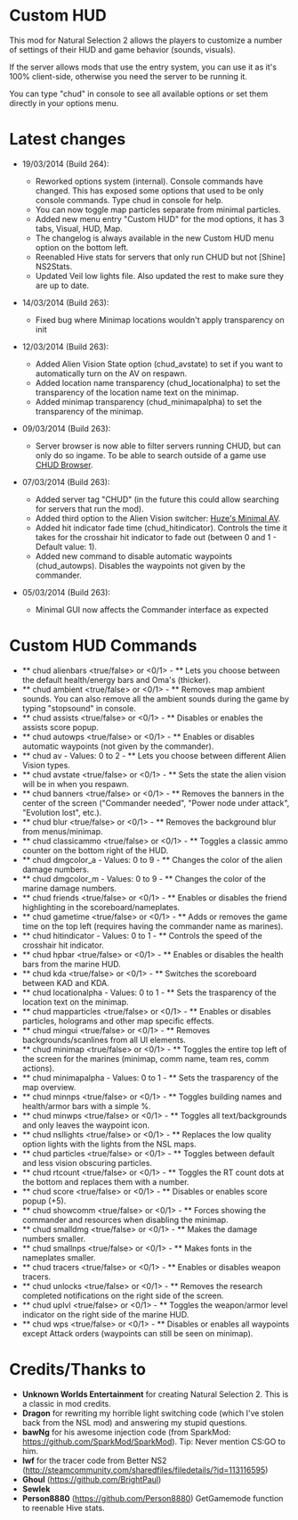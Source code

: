 ﻿Custom HUD
==========

This mod for Natural Selection 2 allows the players to customize a number of settings of their HUD and game behavior (sounds, visuals).

If the server allows mods that use the entry system, you can use it as it's 100% client-side, otherwise you need the server to be running it.

You can type "chud" in console to see all available options or set them directly in your options menu.

Latest changes
==============
- 19/03/2014 (Build 264):
	- Reworked options system (internal). Console commands have changed. This has exposed some options that used to be only console commands. Type chud in console for help.
	- You can now toggle map particles separate from minimal particles.
	- Added new menu entry "Custom HUD" for the mod options, it has 3 tabs, Visual, HUD, Map.
	- The changelog is always available in the new Custom HUD menu option on the bottom left.
	- Reenabled Hive stats for servers that only run CHUD but not [Shine] NS2Stats.
	- Updated Veil low lights file. Also updated the rest to make sure they are up to date.

- 14/03/2014 (Build 263):
	- Fixed bug where Minimap locations wouldn't apply transparency on init

- 12/03/2014 (Build 263):
	- Added Alien Vision State option (chud_avstate) to set if you want to automatically turn on the AV on respawn.
	- Added location name transparency (chud_locationalpha) to set the transparency of the location name text on the minimap.
	- Added minimap transparency (chud_minimapalpha) to set the transparency of the minimap.

- 09/03/2014 (Build 263):
	- Server browser is now able to filter servers running CHUD, but can only do so ingame. To be able to search outside of a game use [CHUD Browser](http://steamcommunity.com/sharedfiles/filedetails/?id=236685163).

- 07/03/2014 (Build 263):
	- Added server tag "CHUD" (in the future this could allow searching for servers that run the mod).
	- Added third option to the Alien Vision switcher: [Huze's Minimal AV](http://steamcommunity.com/sharedfiles/filedetails/?id=98879398).
	- Added hit indicator fade time (chud_hitindicator). Controls the time it takes for the crosshair hit indicator to fade out (between 0 and 1 - Default value: 1).
	- Added new command to disable automatic waypoints (chud_autowps). Disables the waypoints not given by the commander.

- 05/03/2014 (Build 263):
	- Minimal GUI now affects the Commander interface as expected


Custom HUD Commands
===================
- ** chud alienbars <true/false> or <0/1> - ** Lets you choose between the default health/energy bars and Oma's (thicker).
- ** chud ambient <true/false> or <0/1> - ** Removes map ambient sounds. You can also remove all the ambient sounds during the game by typing "stopsound" in console.
- ** chud assists <true/false> or <0/1> - ** Disables or enables the assists score popup.
- ** chud autowps <true/false> or <0/1> - ** Enables or disables automatic waypoints (not given by the commander).
- ** chud av <integer> - Values: 0 to 2 - ** Lets you choose between different Alien Vision types.
- ** chud avstate <true/false> or <0/1> - ** Sets the state the alien vision will be in when you respawn.
- ** chud banners <true/false> or <0/1> - ** Removes the banners in the center of the screen ("Commander needed", "Power node under attack", "Evolution lost", etc.).
- ** chud blur <true/false> or <0/1> - ** Removes the background blur from menus/minimap.
- ** chud classicammo <true/false> or <0/1> - ** Toggles a classic ammo counter on the bottom right of the HUD.
- ** chud dmgcolor_a <integer> - Values: 0 to 9 - ** Changes the color of the alien damage numbers.
- ** chud dmgcolor_m <integer> - Values: 0 to 9 - ** Changes the color of the marine damage numbers.
- ** chud friends <true/false> or <0/1> - ** Enables or disables the friend highlighting in the scoreboard/nameplates.
- ** chud gametime <true/false> or <0/1> - ** Adds or removes the game time on the top left (requires having the commander name as marines).
- ** chud hitindicator <float> - Values: 0 to 1 - ** Controls the speed of the crosshair hit indicator.
- ** chud hpbar <true/false> or <0/1> - ** Enables or disables the health bars from the marine HUD.
- ** chud kda <true/false> or <0/1> - ** Switches the scoreboard between KAD and KDA.
- ** chud locationalpha <float> - Values: 0 to 1 - ** Sets the trasparency of the location text on the minimap.
- ** chud mapparticles <true/false> or <0/1> - ** Enables or disables particles, holograms and other map specific effects.
- ** chud mingui <true/false> or <0/1> - ** Removes backgrounds/scanlines from all UI elements.
- ** chud minimap <true/false> or <0/1> - ** Toggles the entire top left of the screen for the marines (minimap, comm name, team res, comm actions).
- ** chud minimapalpha <float> - Values: 0 to 1 - ** Sets the trasparency of the map overview.
- ** chud minnps <true/false> or <0/1> - ** Toggles building names and health/armor bars with a simple %.
- ** chud minwps <true/false> or <0/1> - ** Toggles all text/backgrounds and only leaves the waypoint icon.
- ** chud nsllights <true/false> or <0/1> - ** Replaces the low quality option lights with the lights from the NSL maps.
- ** chud particles <true/false> or <0/1> - ** Toggles between default and less vision obscuring particles.
- ** chud rtcount <true/false> or <0/1> - ** Toggles the RT count dots at the bottom and replaces them with a number.
- ** chud score <true/false> or <0/1> - ** Disables or enables score popup (+5).
- ** chud showcomm <true/false> or <0/1> - ** Forces showing the commander and resources when disabling the minimap.
- ** chud smalldmg <true/false> or <0/1> - ** Makes the damage numbers smaller.
- ** chud smallnps <true/false> or <0/1> - ** Makes fonts in the nameplates smaller.
- ** chud tracers <true/false> or <0/1> - ** Enables or disables weapon tracers.
- ** chud unlocks <true/false> or <0/1> - ** Removes the research completed notifications on the right side of the screen.
- ** chud uplvl <true/false> or <0/1> - ** Toggles the weapon/armor level indicator on the right side of the marine HUD.
- ** chud wps <true/false> or <0/1> - ** Disables or enables all waypoints except Attack orders (waypoints can still be seen on minimap).

Credits/Thanks to
=================
- **Unknown Worlds Entertainment** for creating Natural Selection 2. This is a classic in mod credits.
- **Dragon** for rewriting my horrible light switching code (which I've stolen back from the NSL mod) and answering my stupid questions.
- **bawNg** for his awesome injection code (from SparkMod: https://github.com/SparkMod/SparkMod). Tip: Never mention CS:GO to him.
- **lwf** for the tracer code from Better NS2 (http://steamcommunity.com/sharedfiles/filedetails/?id=113116595)
- **Ghoul** (https://github.com/BrightPaul)
- **Sewlek**
- **Person8880** (https://github.com/Person8880) GetGamemode function to reenable Hive stats.